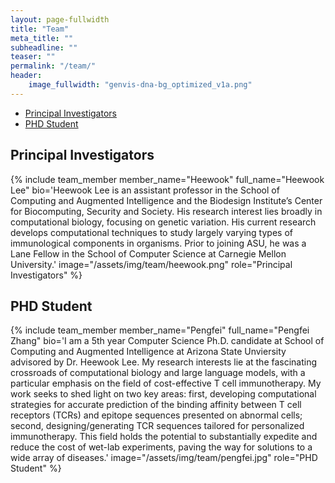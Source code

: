 ```yaml
---
layout: page-fullwidth
title: "Team"
meta_title: ""
subheadline: ""
teaser: ""
permalink: "/team/"
header:
    image_fullwidth: "genvis-dna-bg_optimized_v1a.png"
---
```

<div data-magellan-expedition="fixed">
  <ul class="sub-nav">
    <li data-magellan-arrival="Principal_Investigators"><a href="#Principal_Investigators">Principal Investigators</a></li>
    <li data-magellan-arrival="PHD_Student"><a href="#PHD_Student">PHD Student</a></li>
  </ul>
</div>
<h2 data-magellan-destination="Principal_Investigators">Principal Investigators</h2>
<a name="Principal_Investigators"></a>
{% include team_member member_name="Heewook" full_name="Heewook Lee" bio='Heewook Lee is an assistant professor in the School of Computing and Augmented Intelligence and the Biodesign Institute’s Center for Biocomputing, Security and Society. His research interest lies broadly in computational biology, focusing on genetic variation. His current research develops computational techniques to study largely varying types of immunological components in organisms. Prior to joining ASU, he was a Lane Fellow in the School of Computer Science at Carnegie Mellon University.' image="/assets/img/team/heewook.png" role="Principal Investigators" %}
<h2 data-magellan-destination="PHD_Student">PHD Student</h2>
<a name="PHD_Student"></a>
{% include team_member member_name="Pengfei" full_name="Pengfei Zhang" bio='I am a 5th year Computer Science Ph.D. candidate at School of Computing and Augmented Intelligence at Arizona State Unviersity advisored by Dr. Heewook Lee. My research interests lie at the fascinating crossroads of computational biology and large language models, with a particular emphasis on the field of cost-effective T cell immunotherapy. My work seeks to shed light on two key areas: first, developing computational strategies for accurate prediction of the binding affinity between T cell receptors (TCRs) and epitope sequences presented on abnormal cells; second, designing/generating TCR sequences tailored for personalized immunotherapy. This field holds the potential to substantially expedite and reduce the cost of wet-lab experiments, paving the way for solutions to a wide array of diseases.' image="/assets/img/team/pengfei.jpg" role="PHD Student" %}
